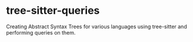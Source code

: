 # tree-sitter-queries
Creating Abstract Syntax Trees for various languages using tree-sitter and performing queries on them.

